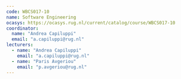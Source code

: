 ```yaml
---
code: WBCS017-10
name: Software Engineering
ocasys: https://ocasys.rug.nl/current/catalog/course/WBCS017-10
coordinator:
  name: "Andrea Capiluppi"
  email: "a.capiluppi@rug.nl"
lecturers:
  - name: "Andrea Capiluppi"
    email: "a.capiluppi@rug.nl"
  - name: "Paris Avgeriou"
    email: "p.avgeriou@rug.nl"
---
```


